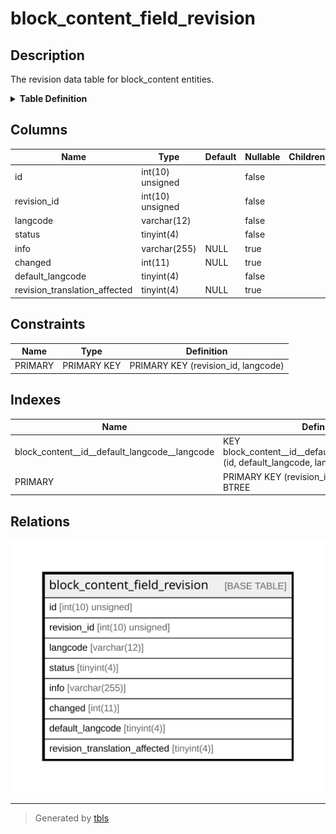# block_content_field_revision

## Description

The revision data table for block_content entities.

<details>
<summary><strong>Table Definition</strong></summary>

```sql
CREATE TABLE `block_content_field_revision` (
  `id` int(10) unsigned NOT NULL,
  `revision_id` int(10) unsigned NOT NULL,
  `langcode` varchar(12) CHARACTER SET ascii COLLATE ascii_general_ci NOT NULL,
  `status` tinyint(4) NOT NULL,
  `info` varchar(255) DEFAULT NULL,
  `changed` int(11) DEFAULT NULL,
  `default_langcode` tinyint(4) NOT NULL,
  `revision_translation_affected` tinyint(4) DEFAULT NULL,
  PRIMARY KEY (`revision_id`,`langcode`),
  KEY `block_content__id__default_langcode__langcode` (`id`,`default_langcode`,`langcode`)
) ENGINE=InnoDB DEFAULT CHARSET=utf8mb4 COLLATE=utf8mb4_general_ci COMMENT='The revision data table for block_content entities.'
```

</details>

## Columns

| Name | Type | Default | Nullable | Children | Parents | Comment |
| ---- | ---- | ------- | -------- | -------- | ------- | ------- |
| id | int(10) unsigned |  | false |  |  |  |
| revision_id | int(10) unsigned |  | false |  |  |  |
| langcode | varchar(12) |  | false |  |  |  |
| status | tinyint(4) |  | false |  |  |  |
| info | varchar(255) | NULL | true |  |  |  |
| changed | int(11) | NULL | true |  |  |  |
| default_langcode | tinyint(4) |  | false |  |  |  |
| revision_translation_affected | tinyint(4) | NULL | true |  |  |  |

## Constraints

| Name | Type | Definition |
| ---- | ---- | ---------- |
| PRIMARY | PRIMARY KEY | PRIMARY KEY (revision_id, langcode) |

## Indexes

| Name | Definition |
| ---- | ---------- |
| block_content__id__default_langcode__langcode | KEY block_content__id__default_langcode__langcode (id, default_langcode, langcode) USING BTREE |
| PRIMARY | PRIMARY KEY (revision_id, langcode) USING BTREE |

## Relations

![er](block_content_field_revision.svg)

---

> Generated by [tbls](https://github.com/k1LoW/tbls)

